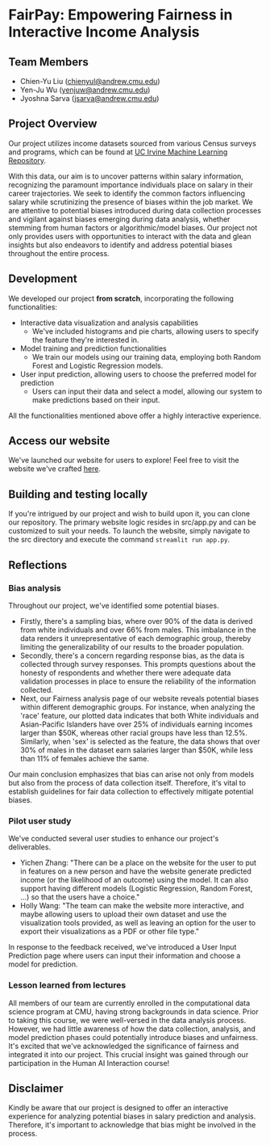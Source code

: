 # FairPay: Empowering Fairness in Interactive Income Analysis


## Team Members
- Chien-Yu Liu (chienyul@andrew.cmu.edu)
- Yen-Ju Wu (yenjuw@andrew.cmu.edu)
- Jyoshna Sarva (jsarva@andrew.cmu.edu)


## Project Overview
Our project utilizes income datasets sourced from various Census surveys and programs, which can be found at [UC Irvine Machine Learning Repository](https://archive.ics.uci.edu/dataset/2/adult). 

With this data, our aim is to uncover patterns within salary information, recognizing the paramount importance individuals place on salary in their career trajectories. We seek to identify the common factors influencing salary while scrutinizing the presence of biases within the job market. We are attentive to potential biases introduced during data collection processes and vigilant against biases emerging during data analysis, whether stemming from human factors or algorithmic/model biases. Our project not only provides users with opportunities to interact with the data and glean insights but also endeavors to identify and address potential biases throughout the entire process.


## Development
We developed our project **from scratch**, incorporating the following functionalities:

- Interactive data visualization and analysis capabilities
  - We've included histograms and pie charts, allowing users to specify the feature they're interested in.
- Model training and prediction functionalities
  - We train our models using our training data, employing both Random Forest and Logistic Regression models.
- User input prediction, allowing users to choose the preferred model for prediction
  - Users can input their data and select a model, allowing our system to make predictions based on their input.

All the functionalities mentioned above offer a highly interactive experience.


## Access our website
We've launched our website for users to explore! Feel free to visit the website we've crafted [here]().


## Building and testing locally
If you're intrigued by our project and wish to build upon it, you can clone our repository. The primary website logic resides in src/app.py and can be customized to suit your needs. To launch the website, simply navigate to the src directory and execute the command `streamlit run app.py`.


## Reflections
### Bias analysis
Throughout our project, we've identified some potential biases. 
- Firstly, there's a sampling bias, where over 90% of the data is derived from white individuals and over 66% from males. This imbalance in the data renders it unrepresentative of each demographic group, thereby limiting the generalizability of our results to the broader population. 
- Secondly, there's a concern regarding response bias, as the data is collected through survey responses. This prompts questions about the honesty of respondents and whether there were adequate data validation processes in place to ensure the reliability of the information collected.
- Next, our Fairness analysis page of our website reveals potential biases within different demographic groups. For instance, when analyzing the 'race' feature, our plotted data indicates that both White individuals and Asian-Pacific Islanders have over 25% of individuals earning incomes larger than $50K, whereas other racial groups have less than 12.5%. Similarly, when 'sex' is selected as the feature, the data shows that over 30% of males in the dataset earn salaries larger than $50K, while less than 11% of females achieve the same.

Our main conclusion emphasizes that bias can arise not only from models but also from the process of data collection itself. Therefore, it's vital to establish guidelines for fair data collection to effectively mitigate potential biases.

### Pilot user study
We've conducted several user studies to enhance our project's deliverables.
- Yichen Zhang: "There can be a place on the website for the user to put in features on a new person and have the website generate predicted income (or the likelihood of an outcome) using the model. 
It can also support having different models (Logistic Regression, Random Forest, …) so that the users have a choice."
- Holly Wang: "The team can make the website more interactive, and maybe allowing users to upload their own dataset and use the visualization tools provided, as well as leaving an option for the user to export their visualizations as a PDF or other file type."

In response to the feedback received, we've introduced a User Input Prediction page where users can input their information and choose a model for prediction.

### Lesson learned from lectures
All members of our team are currently enrolled in the computational data science program at CMU, having strong backgrounds in data science. Prior to taking this course, we were well-versed in the data analysis process. However, we had little awareness of how the data collection, analysis, and model prediction phases could potentially introduce biases and unfairness. It's excited that we've acknowledged the significance of fairness and integrated it into our project. This crucial insight was gained through our participation in the Human AI Interaction course!


## Disclaimer
Kindly be aware that our project is designed to offer an interactive experience for analyzing potential biases in salary prediction and analysis. Therefore, it's important to acknowledge that bias might be involved in the process.

